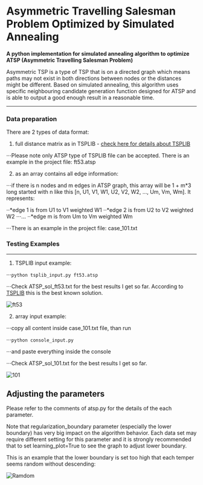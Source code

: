 # Asymmetric Travelling Salesman Problem Optimized by Simulated Annealing
**A python implementation for simulated annealing algorithm to optimize ATSP (Asymmetric Travelling Salesman Problem)**

Asymmetric TSP is a type of TSP that is on a directed graph which means paths may not exist in both directions between nodes or the distances might be different. Based on simulated annealing, this algorithm uses specific neighbouring candidate generation function designed for ATSP and is able to output a good enough result in a reasonable time.

---
### Data preparation
There are 2 types of data format:

1. full distance matrix as in TSPLIB - 
[check here for details about TSPLIB](http://elib.zib.de/pub/mp-testdata/tsp/tsplib/tsplib.html)

⋅⋅⋅Please note only ATSP type of TSPLIB file can be accepted. There is an example in the project file: ft53.atsp

2. as an array contains all edge information:

⋅⋅⋅if there is n nodes and m edges in ATSP graph, this array will be 1 + m*3 long started with n like this [n, U1, V1, W1, U2, V2, W2, ..., Um, Vm, Wm]. It represents:

⋅⋅*edge 1 is from U1 to V1 weighted W1
⋅⋅*edge 2 is from U2 to V2 weighted W2
⋅⋅⋅...
⋅⋅*edge m is from Um to Vm weighted Wm

⋅⋅⋅There is an example in the project file: case_101.txt

### Testing Examples

---
1. TSPLIB input example:

⋅⋅⋅```python tsplib_input.py ft53.atsp```

⋅⋅⋅Check ATSP_sol_ft53.txt for the best results I get so far. According to [TSPLIB](http://elib.zib.de/pub/mp-testdata/tsp/tsplib/sop-sol.html) this is the best known solution.

![ft53](http://i.imgur.com/nLlVhPX.png)

2. array input example:

⋅⋅⋅copy all content inside case_101.txt file, than run

⋅⋅⋅```python console_input.py```

⋅⋅⋅and paste everything inside the console

⋅⋅⋅Check ATSP_sol_101.txt for the best results I get so far.

![101](http://i.imgur.com/qRFqjAV.png)

## Adjusting the parameters

Please refer to the comments of atsp.py for the details of the each parameter.

Note that regularization_boundary parameter (especially the lower boundary) has very big impact on the algorithm behavior. Each data set may require different setting for this parameter and it is strongly recommended that to set learning_plot=True to see the graph to adjust lower boundary.

This is an example that the lower boundary is set too high that each temper seems random without descending:

![Ramdom](http://i.imgur.com/VNP3V3T.png)